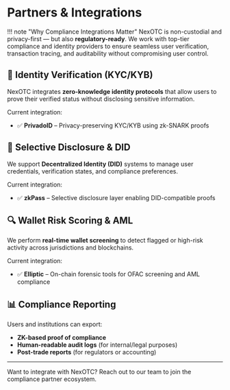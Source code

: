 # Partners & Integrations

!!! note "Why Compliance Integrations Matter"
    NexOTC is non-custodial and privacy-first — but also **regulatory-ready**. We work with top-tier compliance and identity providers to ensure seamless user verification, transaction tracing, and auditability without compromising user control.

<h2>🧬 Identity Verification (KYC/KYB)</h2>

NexOTC integrates **zero-knowledge identity protocols** that allow users to prove their verified status without disclosing sensitive information.

Current integration:
- ✅ **PrivadoID** – Privacy-preserving KYC/KYB using zk-SNARK proofs

<h2>🛂 Selective Disclosure & DID</h2>

We support **Decentralized Identity (DID)** systems to manage user credentials, verification states, and compliance preferences.

Current integration:
- ✅ **zkPass** – Selective disclosure layer enabling DID-compatible proofs

<h2>🔍 Wallet Risk Scoring & AML</h2>

We perform **real-time wallet screening** to detect flagged or high-risk activity across jurisdictions and blockchains.

Current integration:
- ✅ **Elliptic** – On-chain forensic tools for OFAC screening and AML compliance

<h2>📊 Compliance Reporting</h2>

Users and institutions can export:
- **ZK-based proof of compliance**
- **Human-readable audit logs** (for internal/legal purposes)
- **Post-trade reports** (for regulators or accounting)

---

Want to integrate with NexOTC? Reach out to our team to join the compliance partner ecosystem.
